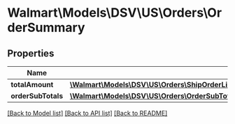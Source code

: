 # Walmart\Models\DSV\US\Orders\OrderSummary

## Properties

Name | Type | Description | Notes
------------ | ------------- | ------------- | -------------
**totalAmount** | [**\Walmart\Models\DSV\US\Orders\ShipOrderLines200ResponseOrderLinesOrderLineInnerChargesChargeInnerChargeAmount**](ShipOrderLines200ResponseOrderLinesOrderLineInnerChargesChargeInnerChargeAmount.md) |  | [optional]
**orderSubTotals** | [**\Walmart\Models\DSV\US\Orders\OrderSubTotal[]**](OrderSubTotal.md) |  | [optional]


[[Back to Model list]](./) [[Back to API list]](../../../../../README.md#supported-apis) [[Back to README]](../../../../../README.md)
